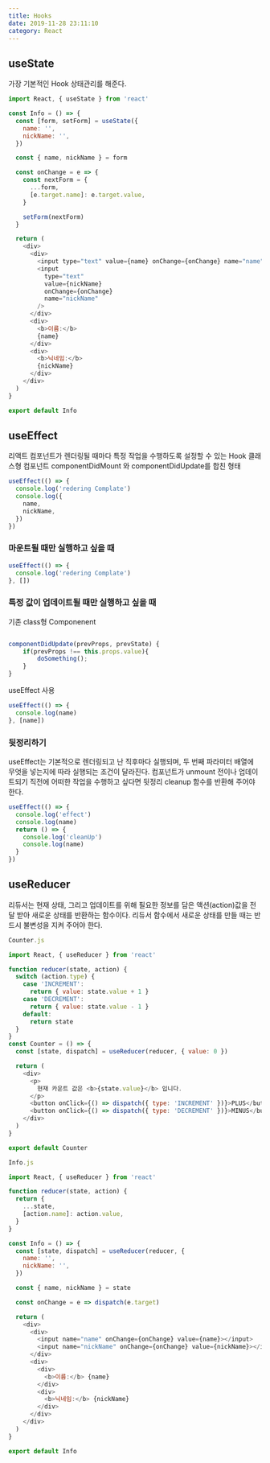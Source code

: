 ```yaml
---
title: Hooks
date: 2019-11-28 23:11:10
category: React
---
```


## useState

가장 기본적인 Hook 상태관리를 해준다.

```js
import React, { useState } from 'react'

const Info = () => {
  const [form, setForm] = useState({
    name: '',
    nickName: '',
  })

  const { name, nickName } = form

  const onChange = e => {
    const nextForm = {
      ...form,
      [e.target.name]: e.target.value,
    }

    setForm(nextForm)
  }

  return (
    <div>
      <div>
        <input type="text" value={name} onChange={onChange} name="name" />
        <input
          type="text"
          value={nickName}
          onChange={onChange}
          name="nickName"
        />
      </div>
      <div>
        <b>이름:</b>
        {name}
      </div>
      <div>
        <b>닉네임:</b>
        {nickName}
      </div>
    </div>
  )
}

export default Info
```

## useEffect

리액트 컴포넌트가 렌더링될 때마다 특정 작업을 수행하도록 설정할 수 있는 Hook
클래스형 컴포넌트 componentDidMount 와 componentDidUpdate를 합친 형태

```js
useEffect(() => {
  console.log('redering Complate')
  console.log({
    name,
    nickName,
  })
})
```

### 마운트될 때만 실행하고 싶을 때

```js
useEffect(() => {
  console.log('redering Complate')
}, [])
```

### 특정 값이 업데이트될 때만 실행하고 싶을 때

기존 class형 Componenent

```js

componentDidUpdate(prevProps, prevState) {
    if(prevProps !== this.props.value){
        doSomething();
    }
}

```

useEffect 사용

```js
useEffect(() => {
  console.log(name)
}, [name])
```

### 뒷정리하기

useEffect는 기본적으로 렌더링되고 난 직후마다 실행되며, 두 번째 파라미터 배열에 무엇을 넣는지에 따라 실행되는 조건이 달라진다.
컴포넌트가 unmount 전이나 업데이트되기 직전에 어떠한 작업을 수행하고 싶다면 뒷정리 cleanup 함수를 반환해 주어야 한다.

```js
useEffect(() => {
  console.log('effect')
  console.log(name)
  return () => {
    console.log('cleanUp')
    console.log(name)
  }
})
```

## useReducer

리듀서는 현재 상태, 그리고 업데이트를 위해 필요한 정보를 담은 액션(action)값을 전달 받아 새로운 상태를 반환하는 함수이다.
리듀서 함수에서 새로운 상태를 만들 때는 반드시 불변성을 지켜 주어야 한다.

```js
Counter.js

import React, { useReducer } from 'react'

function reducer(state, action) {
  switch (action.type) {
    case 'INCREMENT':
      return { value: state.value + 1 }
    case 'DECREMENT':
      return { value: state.value - 1 }
    default:
      return state
  }
}
const Counter = () => {
  const [state, dispatch] = useReducer(reducer, { value: 0 })

  return (
    <div>
      <p>
        현재 카운트 값은 <b>{state.value}</b> 입니다.
      </p>
      <button onClick={() => dispatch({ type: 'INCREMENT' })}>PLUS</button>
      <button onClick={() => dispatch({ type: 'DECREMENT' })}>MINUS</button>
    </div>
  )
}

export default Counter
```

```js
Info.js

import React, { useReducer } from 'react'

function reducer(state, action) {
  return {
    ...state,
    [action.name]: action.value,
  }
}

const Info = () => {
  const [state, dispatch] = useReducer(reducer, {
    name: '',
    nickName: '',
  })

  const { name, nickName } = state

  const onChange = e => dispatch(e.target)

  return (
    <div>
      <div>
        <input name="name" onChange={onChange} value={name}></input>
        <input name="nickName" onChange={onChange} value={nickName}></input>
      </div>
      <div>
        <div>
          <b>이름:</b> {name}
        </div>
        <div>
          <b>닉네임:</b> {nickName}
        </div>
      </div>
    </div>
  )
}

export default Info
```
